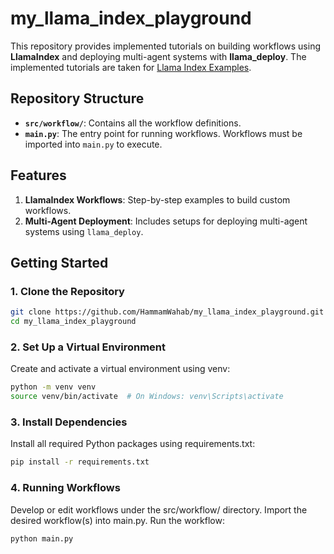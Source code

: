 # my_llama_index_playground

This repository provides implemented tutorials on building workflows using **LlamaIndex** and deploying multi-agent systems with **llama_deploy**. The implemented tutorials are taken for [Llama Index Examples](https://docs.llamaindex.ai/en/stable/examples/).

## Repository Structure  

- **`src/workflow/`**: Contains all the workflow definitions.  
- **`main.py`**: The entry point for running workflows. Workflows must be imported into `main.py` to execute.  

## Features  

1. **LlamaIndex Workflows**: Step-by-step examples to build custom workflows.  
2. **Multi-Agent Deployment**: Includes setups for deploying multi-agent systems using `llama_deploy`.  

## Getting Started  

### 1. Clone the Repository  

```bash
git clone https://github.com/HammamWahab/my_llama_index_playground.git
cd my_llama_index_playground
```

### 2. Set Up a Virtual Environment

Create and activate a virtual environment using venv:
```bash
python -m venv venv
source venv/bin/activate  # On Windows: venv\Scripts\activate
```


### 3. Install Dependencies
Install all required Python packages using requirements.txt:
```bash
pip install -r requirements.txt

```

### 4. Running Workflows
Develop or edit workflows under the src/workflow/ directory.
Import the desired workflow(s) into main.py.
Run the workflow:

```bash
python main.py
```